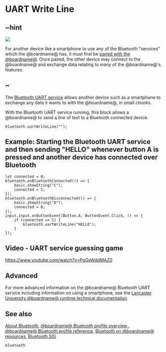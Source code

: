 # UART Write Line

## ~hint
![](/static/bluetooth/Bluetooth_SIG.png)

For another device like a smartphone to use any of the Bluetooth "services" which the @boardname@ has, it must first be [paired with the @boardname@](/reference/bluetooth/bluetooth-pairing). Once paired, the other device may connect to the @boardname@ and exchange data relating to many of the @boardname@'s features.

## ~

The [Bluetooth UART service](/reference/bluetooth/start-uart-service) allows another device such as a smartphone to exchange any data it wants to with the @boardname@, in small chunks. 

With the Bluetooth UART service running, this block allows a @boardname@ to send a line of text to a Bluetooth connected device.

```sig
bluetooth.uartWriteLine("");
```

## Example: Starting the Bluetooth UART service and then sending "HELLO" whenever button A is pressed and another device has connected over Bluetooth

```blocks
let connected = 0;
bluetooth.onBluetoothConnected(() => {
    basic.showString("C");
    connected = 1;
});
bluetooth.onBluetoothDisconnected(() => {
    basic.showString("D");
    connected = 0;
});
input.input.onButtonEvent(Button.A, ButtonEvent.Click, () => {
    if (connected == 1) {
        bluetooth.uartWriteLine("HELLO");
    }
});
```

## Video - UART service guessing game

https://www.youtube.com/watch?v=PgGeWddMAZ0

## Advanced
 
For more advanced information on the @boardname@ Bluetooth UART service including information on using a smartphone, see the [Lancaster University @boardname@ runtime technical documentation](http://lancaster-university.github.io/microbit-docs/ble/uart-service/)

## See also

[About Bluetooth](/reference/bluetooth/about-bluetooth), [@boardname@ Bluetooth profile overview ](http://lancaster-university.github.io/microbit-docs/ble/profile/), [@boardname@ Bluetooth profile reference](http://lancaster-university.github.io/microbit-docs/resources/bluetooth/microbit-profile-V1.9-Level-2.pdf),  [Bluetooth on @boardname@ resources](http://bluetooth-mdw.blogspot.co.uk/p/bbc-microbit.html), [Bluetooth SIG](https://www.bluetooth.com)

```package
bluetooth
```
